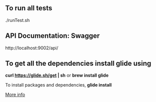 ## To run all tests
./runTest.sh

## API Documentation: Swagger
http://localhost:9002/api/

## To get all the dependencies install glide using
**curl https://glide.sh/get | sh**
or
**brew install glide**

To install packages and dependencies,
**glide install**

[More info](https://glide.sh/)

